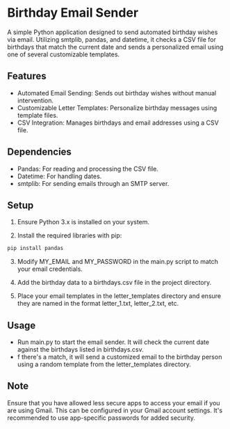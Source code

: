 # Birthday Email Sender
A simple Python application designed to send automated birthday wishes via email. Utilizing smtplib, pandas, and datetime, it checks a CSV file for birthdays that match the current date and sends a personalized email using one of several customizable templates.

## Features
- Automated Email Sending: Sends out birthday wishes without manual intervention.
- Customizable Letter Templates: Personalize birthday messages using template files.
- CSV Integration: Manages birthdays and email addresses using a CSV file.

## Dependencies
- Pandas: For reading and processing the CSV file.
- Datetime: For handling dates.
- smtplib: For sending emails through an SMTP server.

## Setup
1. Ensure Python 3.x is installed on your system.

2. Install the required libraries with pip:

```sh
pip install pandas

```

3. Modify MY_EMAIL and MY_PASSWORD in the main.py script to match your email credentials.

4. Add the birthday data to a birthdays.csv file in the project directory.

5. Place your email templates in the letter_templates directory and ensure they are named in the format letter_1.txt, letter_2.txt, etc.

## Usage
- Run main.py to start the email sender. It will check the current date against the birthdays listed in birthdays.csv.
- f there's a match, it will send a customized email to the birthday person using a random template from the letter_templates directory.


## Note
Ensure that you have allowed less secure apps to access your email if you are using Gmail. This can be configured in your Gmail account settings. It's recommended to use app-specific passwords for added security.
